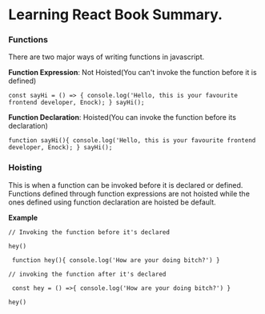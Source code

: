 # Learning React Book Summary.

### Functions

There are two major ways of writing functions in javascript.

**Function Expression**: Not Hoisted(You can't invoke the function before it is defined)

`const sayHi = () => {
    console.log('Hello, this is your favourite frontend developer, Enock);
}
sayHi();
`

**Function Declaration**: Hoisted(You can invoke the function before its declaration)


`function sayHi(){
    console.log('Hello, this is your favourite frontend developer, Enock);
}
sayHi();`

### Hoisting
This is when a function can be invoked before it is declared or defined. Functions defined through function 
expressions are not hoisted while the ones defined using function declaration are hoisted be default.

**Example**

`// Invoking the function before it's declared`


`hey()`

`
function hey(){
    console.log('How are your doing bitch?')
}`

`// invoking the function after it's declared`

`
const hey = () =>{
console.log('How are your doing bitch?')
}`

`hey()`









